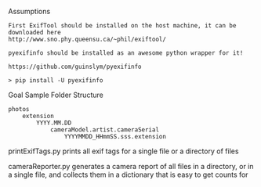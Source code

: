 Assumptions

	First ExifTool should be installed on the host machine, it can be downloaded here
	http://www.sno.phy.queensu.ca/~phil/exiftool/

	pyexifinfo should be installed as an awesome python wrapper for it!

	https://github.com/guinslym/pyexifinfo

	> pip install -U pyexifinfo



Goal Sample Folder Structure

	photos
		extension
			YYYY.MM.DD
				cameraModel.artist.cameraSerial
					YYYYMMDD_HHmmSS.sss.extension




printExifTags.py
	prints all exif tags for a single file or a directory of files

cameraReporter.py
	generates a camera report of all files in a directory, or in a single file, and collects them in a dictionary that is easy to get counts for
